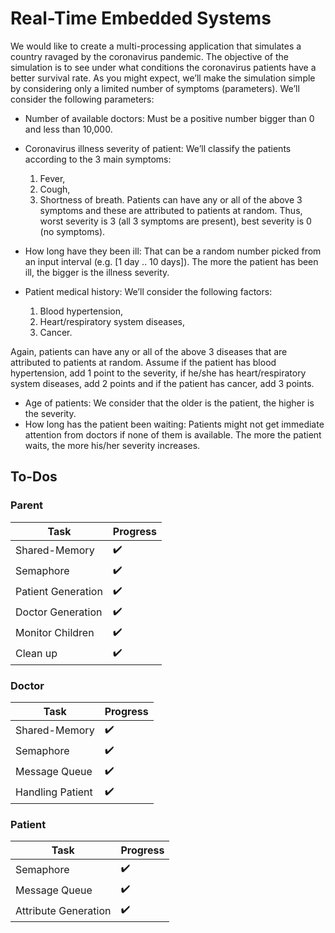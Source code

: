 # Real-Time Embedded Systems
We would like to create a multi-processing application that simulates a country ravaged by
the coronavirus pandemic. The objective of the simulation is to see under what conditions
the coronavirus patients have a better survival rate. As you might expect, we’ll make the
simulation simple by considering only a limited number of symptoms (parameters). We’ll
consider the following parameters:
* Number of available doctors: Must be a positive number bigger than 0 and less
than 10,000.

* Coronavirus illness severity of patient: We’ll classify the patients according to
the 3 main symptoms:
   1. Fever,
   2. Cough,
   3. Shortness of breath.
Patients can have any or all of the above 3 symptoms and these are attributed to
patients at random. Thus, worst severity is 3 (all 3 symptoms are present), best
severity is 0 (no symptoms).

* How long have they been ill: That can be a random number picked from an
input interval (e.g. [1 day .. 10 days]). The more the patient has been ill, the bigger
is the illness severity.

* Patient medical history: We’ll consider the following factors:
   1. Blood hypertension,
   2. Heart/respiratory system diseases,
   3. Cancer.
   
Again, patients can have any or all of the above 3 diseases that are attributed to
patients at random. Assume if the patient has blood hypertension, add 1 point to
the severity, if he/she has heart/respiratory system diseases, add 2 points and if the
patient has cancer, add 3 points.

* Age of patients: We consider that the older is the patient, the higher is the severity.
* How long has the patient been waiting: Patients might not get immediate
attention from doctors if none of them is available. The more the patient waits, the
more his/her severity increases.


## To-Dos
### Parent
Task|Progress
-|-
Shared-Memory|✔️
Semaphore|✔️
Patient Generation|✔️
Doctor Generation|✔️
Monitor Children|✔️
Clean up|✔️

### Doctor
Task|Progress
-|-
Shared-Memory|✔️
Semaphore|✔️
Message Queue|✔️
Handling Patient|✔️

### Patient
Task|Progress
-|-
Semaphore|✔️
Message Queue|✔️
Attribute Generation|✔️
